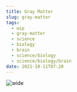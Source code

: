 ```yaml
---
title: Gray Matter
slug: gray-matter
tags:
  - wip
  - gray-matter
  - science
  - biology
  - brain
  - science/biology
  - science/biology/brain
date: 2021-10-11T07:20
---
```



![wide](https://upload.wikimedia.org/wikipedia/commons/c/c2/Gray_matter_axonal_connectivity.jpg "image from Wikipedia (cc)")
